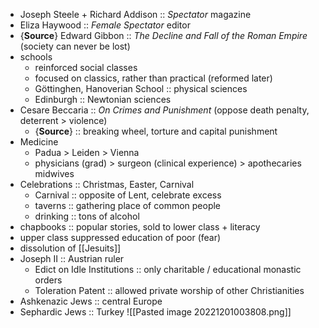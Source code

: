 - Joseph Steele + Richard Addison :: *Spectator* magazine
- Eliza Haywood :: *Female Spectator* editor
- {**Source**} Edward Gibbon :: *The Decline and Fall of the Roman Empire* (society can never be lost)
- schools
	- reinforced social classes
	- focused on classics, rather than practical (reformed later)
	- Göttinghen, Hanoverian School :: physical sciences
	- Edinburgh :: Newtonian sciences
- Cesare Beccaria :: *On Crimes and Punishment* (oppose death penalty, deterrent > violence)
	- {**Source**} :: breaking wheel, torture and capital punishment
- Medicine
	- Padua > Leiden > Vienna
	- physicians (grad) > surgeon (clinical experience) > apothecaries midwives
- Celebrations :: Christmas, Easter, Carnival
	- Carnival :: opposite of Lent, celebrate excess
	-  taverns :: gathering place of common people
	- drinking :: tons of alcohol 
- chapbooks :: popular stories, sold to lower class + literacy
- upper class suppressed education of poor (fear)
- dissolution of [[Jesuits]]
- Joseph II :: Austrian ruler
	- Edict on Idle Institutions :: only charitable / educational monastic orders
	- Toleration Patent :: allowed private worship of other Christianities
- Ashkenazic Jews :: central Europe
- Sephardic Jews :: Turkey
![[Pasted image 20221201003808.png]]
